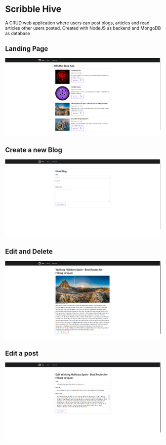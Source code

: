 # Scribble Hive
A CRUD web application where users can post blogs, articles and read articles other users posted.
Created with NodeJS as backend and MongoDB as database


## Landing Page
![Slow net](https://github.com/Rkbp-099/ScribbleHive/blob/master/images/View.png)
## Create a new Blog
![Slow Net](https://github.com/Rkbp-099/ScribbleHive/blob/master/images/Create%20New%20Blog.png)

## Edit and Delete
![Slow net](https://github.com/Rkbp-099/ScribbleHive/blob/master/images/Edit%20and%20delete.png)

## Edit a post
![Slow net](https://github.com/Rkbp-099/ScribbleHive/blob/master/images/Edit%20post.png)

